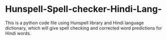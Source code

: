 # Hunspell-Spell-checker-Hindi-Lang-
This is a python code file using Hunspell library and Hindi language dictionary, which will give spell checking and corrected word predictions for Hindi words.
